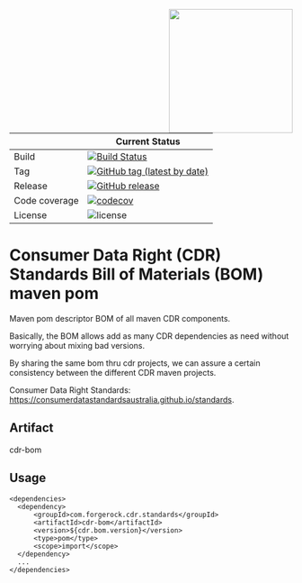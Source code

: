 [<img src="https://raw.githubusercontent.com/ForgeRock/forgerock-logo-dev/master/Logo-fr-dev.png" align="right" width="220px"/>](https://developer.forgerock.com/)

| |Current Status|
|---|---|
|Build|[![Build Status](https://img.shields.io/endpoint.svg?url=https%3A%2F%2Factions-badge.atrox.dev%2FOpenBankingToolkit%2Fcdr-bom%2Fbadge%3Fref%3Dmaster&style=flat)](https://actions-badge.atrox.dev/OpenBankingToolkit/cdr-bom/goto?ref=master)|
|Tag |[![GitHub tag (latest by date)](https://img.shields.io/github/v/tag/openbankingtoolkit/cdr-bom)](https://github.com/OpenBankingToolKit/cdr-bom/tags)|
|Release|[![GitHub release](https://img.shields.io/github/v/release/OpenBankingToolKit/cdr-bom?sort=semver)](https://github.com/OpenBankingToolKit/cdr-bom/releases)|
|Code coverage|[![codecov](https://codecov.io/gh/OpenBankingToolkit/cdr-bom/branch/master/graph/badge.svg)](https://codecov.io/gh/OpenBankingToolkit/cdr-bom)|
|License|![license](https://img.shields.io/github/license/ACRA/acra.svg)|

Consumer Data Right (CDR) Standards Bill of Materials (BOM) maven pom
=====================================================================

Maven pom descriptor BOM of all maven CDR components.

Basically, the BOM allows add as many CDR dependencies as need without worrying about mixing bad versions.

By sharing the same bom thru cdr projects, we can assure a certain consistency between the different CDR maven projects.

Consumer Data Right Standards: https://consumerdatastandardsaustralia.github.io/standards.

## Artifact
cdr-bom

## Usage
```
<dependencies>
  <dependency>
      <groupId>com.forgerock.cdr.standards</groupId>
      <artifactId>cdr-bom</artifactId>
      <version>${cdr.bom.version}</version>
      <type>pom</type>
      <scope>import</scope>
  </dependency>
  ...
</dependencies>
```

